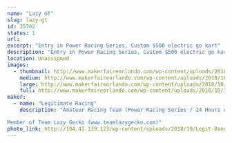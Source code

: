 ```yaml
---
name: "Lazy GT"
slug: lazy-gt
id: 35702
status: 1
url: 
excerpt: "Entry in Power Racing Series, Custom $500 electric go kart"
description: "Entry in Power Racing Series, Custom $500 electric go kart. Part of Team Lazy Gecko"
location: Unassigned
images:
  - thumbnail: http://www.makerfaireorlando.com/wp-content/uploads/2018/10/IMG_8980-1.jpg
    medium: http://www.makerfaireorlando.com/wp-content/uploads/2018/10/IMG_8980-1.jpg
    large: http://www.makerfaireorlando.com/wp-content/uploads/2018/10/IMG_8980-1.jpg
    full: http://www.makerfaireorlando.com/wp-content/uploads/2018/10/IMG_8980-1.jpg
maker:
  - name: "Legitimate Racing"
    description: "Amateur Racing Team (Power Racing Series / 24 Hours of Lemons)

Member of Team Lazy Gecko (www.teamlazygecko.com)"
photo_link: http://104.41.139.123/wp-content/uploads/2018/10/Legit-Banner.jpg
---
```

